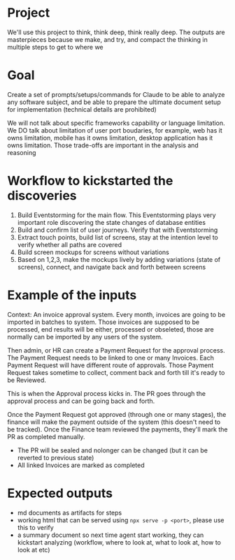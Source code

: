 # Project

We'll use this project to think, think deep, think really deep. The outputs are masterpieces because we make, and try, and compact the thinking in multiple steps to get to where we 

# Goal

Create a set of prompts/setups/commands for Claude to be able to analyze any software subject, and be able to prepare the ultimate document setup for implementation (technical details are prohibited)

We will not talk about specific frameworks capability or language limitation.
We DO talk about limitation of user port boudaries, for example, web has it owns limitation, mobile has it owns limitation, desktop application has it owns limitation. Those trade-offs are important in the analysis and reasoning

# Workflow to kickstarted the discoveries

1. Build Eventstorming for the main flow. This Eventstorming plays very important role discovering the state changes of database entities
2. Build and confirm list of user journeys. Verify that with Eventstorming
3. Extract touch points, build list of screens, stay at the intention level to verify whether all paths are covered
4. Build screen mockups for screens without variations
5. Based on 1,2,3, make the mockups lively by adding variations (state of screens), connect, and navigate back and forth between screens

# Example of the inputs
Context:
An invoice approval system. Every month, invoices are going to be imported in batches to system. Those invoices are supposed to be processed, end results will be either, processed or obseleted, those are normally can be imported by any users of the system.

Then admin, or HR can create a Payment Request for the approval process. The Payment Request needs to be linked to one or many Invoices. Each Payment Request will have different route of approvals. Those Payment Request takes sometime to collect, comment back and forth till it's ready to be Reviewed.

This is when the Approval process kicks in. The PR goes through the approval process and can be going back and forth.

Once the Payment Request got approved (through one or many stages), the finance will make the payment outside of the system (this doesn't need to be tracked). Once the Finance team reviewed the payments, they'll mark the PR as completed manually. 
- The PR will be sealed and nolonger can be changed (but it can be reverted to previous state)
- All linked Invoices are marked as completed

# Expected outputs

- md documents as artifacts for steps
- working html that can be served using `npx serve -p <port>`, please use this to verify
- a summary document so next time agent start working, they can kickstart analyzing (workflow, where to look at, what to look at, how to look at etc)